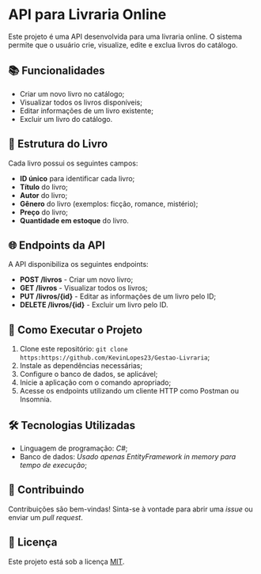<!DOCTYPE html>
<html lang="pt-br">
<head>
    <meta charset="UTF-8">
    
</head>
<body>

<h1>API para Livraria Online</h1>

<p>Este projeto é uma API desenvolvida para uma livraria online. O sistema permite que o usuário crie, visualize, edite e exclua livros do catálogo.</p>

<h2>📚 Funcionalidades</h2>
<ul>
    <li>Criar um novo livro no catálogo;</li>
    <li>Visualizar todos os livros disponíveis;</li>
    <li>Editar informações de um livro existente;</li>
    <li>Excluir um livro do catálogo.</li>
</ul>

<h2>📖 Estrutura do Livro</h2>
<p>Cada livro possui os seguintes campos:</p>
<ul>
    <li><strong>ID único</strong> para identificar cada livro;</li>
    <li><strong>Título</strong> do livro;</li>
    <li><strong>Autor</strong> do livro;</li>
    <li><strong>Gênero</strong> do livro (exemplos: ficção, romance, mistério);</li>
    <li><strong>Preço</strong> do livro;</li>
    <li><strong>Quantidade em estoque</strong> do livro.</li>
</ul>

<h2>🌐 Endpoints da API</h2>
<p>A API disponibiliza os seguintes endpoints:</p>
<ul>
    <li><strong>POST /livros</strong> - Criar um novo livro;</li>
    <li><strong>GET /livros</strong> - Visualizar todos os livros;</li>
    <li><strong>PUT /livros/{id}</strong> - Editar as informações de um livro pelo ID;</li>
    <li><strong>DELETE /livros/{id}</strong> - Excluir um livro pelo ID.</li>
</ul>

<h2>🚀 Como Executar o Projeto</h2>
<ol>
    <li>Clone este repositório: <code>git clone https:https://github.com/KevinLopes23/Gestao-Livraria</code>;</li>
    <li>Instale as dependências necessárias;</li>
    <li>Configure o banco de dados, se aplicável;</li>
    <li>Inicie a aplicação com o comando apropriado;</li>
    <li>Acesse os endpoints utilizando um cliente HTTP como Postman ou Insomnia.</li>
</ol>

<h2>🛠 Tecnologias Utilizadas</h2>
<ul>
    <li>Linguagem de programação: <em>C#</em>;</li>
    <li>Banco de dados: <em>Usado apenas EntityFramework in memory para tempo de execução</em>;</li>
    </ul>

<h2>🤝 Contribuindo</h2>
<p>Contribuições são bem-vindas! Sinta-se à vontade para abrir uma <em>issue</em> ou enviar um <em>pull request</em>.</p>

<h2>📄 Licença</h2>
<p>Este projeto está sob a licença <a href="LICENSE">MIT</a>.</p>

</body>
</html>
